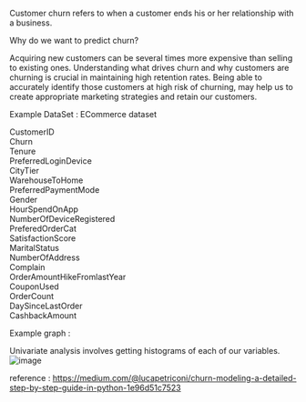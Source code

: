 Customer churn refers to when a customer ends his or her relationship with a business.

Why do we want to predict churn?

Acquiring new customers can be several times more expensive than selling to existing ones. Understanding what drives churn and why customers are churning is crucial in maintaining high retention rates. Being able to accurately identify those customers at high risk of churning, may help us to create appropriate marketing strategies and retain our customers.

Example DataSet : ECommerce dataset

CustomerID                       
Churn                            
Tenure                         
PreferredLoginDevice             
CityTier                         
WarehouseToHome                
PreferredPaymentMode             
Gender                           
HourSpendOnApp                 
NumberOfDeviceRegistered         
PreferedOrderCat                 
SatisfactionScore                
MaritalStatus                    
NumberOfAddress                  
Complain                         
OrderAmountHikeFromlastYear    
CouponUsed                     
OrderCount                     
DaySinceLastOrder              
CashbackAmount                

Example graph :

Univariate analysis involves getting histograms of each of our variables.
![image](https://github.com/maywara20/MADT8101-Customer-Analytics/assets/143488145/39c30cc5-7689-41b0-b14b-70eabb40e066)


reference : https://medium.com/@lucapetriconi/churn-modeling-a-detailed-step-by-step-guide-in-python-1e96d51c7523
